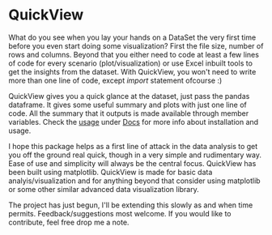 # QuickView

What do you see when you lay your hands on a DataSet the very first time before you even start doing some visualization? First the file size, number of rows and columns. Beyond that you either need to code at least a few lines of code for every scenario (plot/visualization) or use Excel inbuilt tools to get the insights from the dataset. With QuickView, you won't need to write more than one line of code, except _import_ statement ofcourse :)

QuickView gives you a quick glance at the dataset, just pass the pandas dataframe. It gives some useful summary and plots with just one line of code. All the summary that it outputs is made available through member variables. Check the [usage](https://github.com/avannaldas/QuickView/blob/master/Docs/QuickView%20Usage.md) under [Docs](https://github.com/avannaldas/QuickView/blob/master/Docs) for more info about installation and usage.

I hope this package helps as a first line of attack in the data analysis to get you off the ground real quick, though in a very simple and rudimentary way. Ease of use and simplicity will always be the central focus. QuickView has been built using matplotlib. QuickView is made for basic data analyis/visualization and for anything beyond that consider using matplotlib or some other similar advanced data visualization library.

The project has just begun, I'll be extending this slowly as and when time permits. Feedback/suggestions most welcome. If you would like to contribute, feel free drop me a note.
